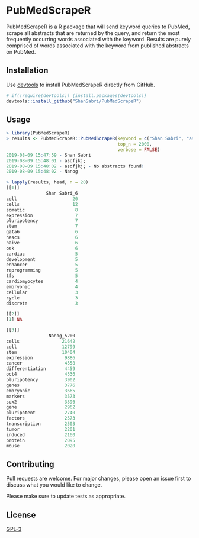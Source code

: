 # PubMedScrapeR

PubMedScrapeR is a R package that will send keyword queries to PubMed, scrape all abstracts that are returned by the query, and return the most frequently occurring words associated with the keyword. Results are purely comprised of words associated with the keyword from published abstracts on PubMed.

## Installation

Use [devtools](https://github.com/r-lib/devtools) to install PubMedScrapeR directly from GitHub.

```R
# if(!require(devtools)) {install.packages(devtools)}
devtools::install_github("ShanSabri/PubMedScrapeR")

```

## Usage

```R
> library(PubMedScrapeR)
> results <- PubMedScrapeR::PubMedScrapeR(keyword = c("Shan Sabri", "asdfjkj;", "Nanog"),
                                          top_n = 2000, 
                                          verbose = FALSE)
2019-08-09 15:47:59 - Shan Sabri
2019-08-09 15:48:01 - asdfjkj;
2019-08-09 15:48:02 - asdfjkj; - No abstracts found!
2019-08-09 15:48:02 - Nanog

> lapply(results, head, n = 20)
[[1]]
               Shan Sabri_6
cell                     20
cells                    12
somatic                   8
expression                7
pluripotency              7
stem                      7
gata6                     6
hescs                     6
naive                     6
osk                       6
cardiac                   5
development               5
enhancer                  5
reprogramming             5
tfs                       5
cardiomyocytes            4
embryonic                 4
cellular                  3
cycle                     3
discrete                  3

[[2]]
[1] NA

[[3]]
                Nanog_5200
cells                21642
cell                 12799
stem                 10404
expression            9886
cancer                4558
differentiation       4459
oct4                  4336
pluripotency          3902
genes                 3776
embryonic             3665
markers               3573
sox2                  3396
gene                  2962
pluripotent           2740
factors               2573
transcription         2503
tumor                 2201
induced               2160
protein               2095
mouse                 2020
```

## Contributing
Pull requests are welcome. For major changes, please open an issue first to discuss what you would like to change.

Please make sure to update tests as appropriate.

## License
[ GPL-3](https://www.gnu.org/licenses/gpl-3.0.en.html)
